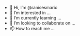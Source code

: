 - 👋 Hi, I’m @ranisesmario
- 👀 I’m interested in ...
- 🌱 I’m currently learning ...
- 💞️ I’m looking to collaborate on ...
- 📫 How to reach me ...

<!---
ranisesmario/ranisesmario is a ✨ special ✨ repository because its `README.md` (this file) appears on your GitHub profile.
You can click the Preview link to take a look at your changes.
--->
